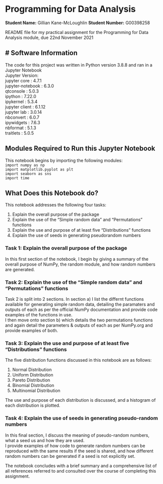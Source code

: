# Programming for Data Analysis
**Student Name:** Gillian Kane-McLoughlin
**Student Number:** G00398258

README file for my practical assignment for the Programming for Data Analysis module, due 22nd November 2021

## **# Software Information**  
The code for this project was written in Python version 3.8.8 and ran in a Jupyter Notebook  
Jupyter Version:  
jupyter core     : 4.7.1  
jupyter-notebook : 6.3.0  
qtconsole        : 5.0.3  
ipython          : 7.22.0  
ipykernel        : 5.3.4  
jupyter client   : 6.1.12  
jupyter lab      : 3.0.14  
nbconvert        : 6.0.7  
ipywidgets       : 7.6.3  
nbformat         : 5.1.3  
traitlets        : 5.0.5  

## **Modules Required to Run this Jupyter Notebook**  
This notebook begins by importing the following modules:  
`import numpy as np`  
`import matplotlib.pyplot as plt`  
`import seaborn as sns`  
`import time`  

## **What Does this Notebook do?**  
This notebook addresses the following four tasks:  
1. Explain the overall purpose of the package  
2. Explain the use of the “Simple random data” and “Permutations” functions  
3. Explain the use and purpose of at least five “Distributions” functions  
4. Explain the use of seeds in generating pseudorandom numbers  

### **Task 1: Explain the overall purpose of the package**  
In this first section of the notebook, I begin by giving a summary of the overall purpose of NumPy, the random module, and how random numbers are generated.   

### **Task 2: Explain the use of the “Simple random data” and “Permutations” functions**  
Task 2 is split into 2 sections. In section a) I list the differnt functions available for generating simple random data, detailing the paramaters and outputs of each as per the official NumPy documentation and provide code examples of the functions in use.  
I then move onto section b) which details the two permutations functions and again detail the parameters & outputs of each as per NumPy.org and provide examples of both.  

### **Task 3: Explain the use and purpose of at least five “Distributions” functions**  
The five distribution functions discussed in this notebook are as follows:  

1. Normal Distribution  
2. Uniform Distribution  
3. Pareto Distribution  
4. Binomial Distribution  
5. Multinomial Distribution  

The use and purpose of each distribution is discussed, and a histogram of each distribution is plotted.  

### **Task 4: Explain the use of seeds in generating pseudo-random numbers**  
In this final section, I discuss the meaning of pseudo-random numbers, what a seed us and how they are used.  
I provide examples of how code to generate random numbers can be reproduced with the same results if the seed is shared, and how different random numbers can be generated if a seed is not explicitly set.  

The notebook concludes with a brief summary and a comprehensive list of all references referred to and consulted over the course of completing this assignment.  
